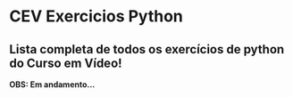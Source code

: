 # CEV Exercicios Python

## Lista completa de todos os exercícios de python do Curso em Vídeo!

**OBS: Em andamento...**
